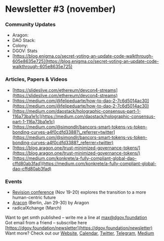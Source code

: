 # Newsletter \#3 \(november\)

### Community Updates <a id="DgovCompilation#3October2018-CommunityUpdates"></a>

* Aragon:
* DAO Stack: 
* Colony: 
* DGOV: Stats
* [https://blog.enigma.co/secret-voting-an-update-code-walkthrough-605e8635e725](https://blog.enigma.co/secret-voting-an-update-code-walkthrough-605e8635e725)

### Articles, Papers & Videos <a id="DgovCompilation#3October2018-Articles,Papers&amp;Videos"></a>

* [https://slideslive.com/ethereum/devcon4-streams](https://slideslive.com/ethereum/devcon4-streams)
* [https://medium.com/@felipeduarte/how-to-dao-2-7c6d5014ac30](https://medium.com/@felipeduarte/how-to-dao-2-7c6d5014ac30)
* [https://medium.com/daostack/holographic-consensus-part-1-116a73ba1e1c](https://medium.com/daostack/holographic-consensus-part-1-116a73ba1e1c)
* [https://medium.com/@simondlr/bancors-smart-tokens-vs-token-bonding-curves-a4f0cdfd3388?\_referrer=twitter](https://medium.com/@simondlr/bancors-smart-tokens-vs-token-bonding-curves-a4f0cdfd3388?_referrer=twitter)
* [https://blog.aragon.one/trust-minimized-governance-tokens/](https://blog.aragon.one/trust-minimized-governance-tokens/)
* [https://medium.com/konkrete/a-fully-compliant-global-dao-cffd80ab3fad](https://medium.com/konkrete/a-fully-compliant-global-dao-cffd80ab3fad)

### Events <a id="DgovCompilation#3October2018-Events"></a>

* [Revision conference](https://revision.io/) \(Nov 19-20\) explores the transition to a more human-centric future
* [Aracon](https://aracon.one/) \(Berlin, Jan 29-30\) by Aragon
* radicalXchange \(March\)

Want to get smth published – write me a line at [max@dgov.foundation](mailto:max@dgov.foundation)  
Got email from a friend – subscribe here [https://dgov.foundation/newsletter](https://dgov.foundation/newsletter)  
Want more? Check out our [Website](http://dgov.foundation/), [Calendar](https://calendar.google.com/calendar/embed?src=av3fo8o2ocl3ft25s6as54c26s%40group.calendar.google.com&ctz=Europe%2FPrague), [Twitter](https://twitter.com/dgovearth), [Telegram](https://t.me/dgovfoundation), [Medium](https://medium.com/dgov)

